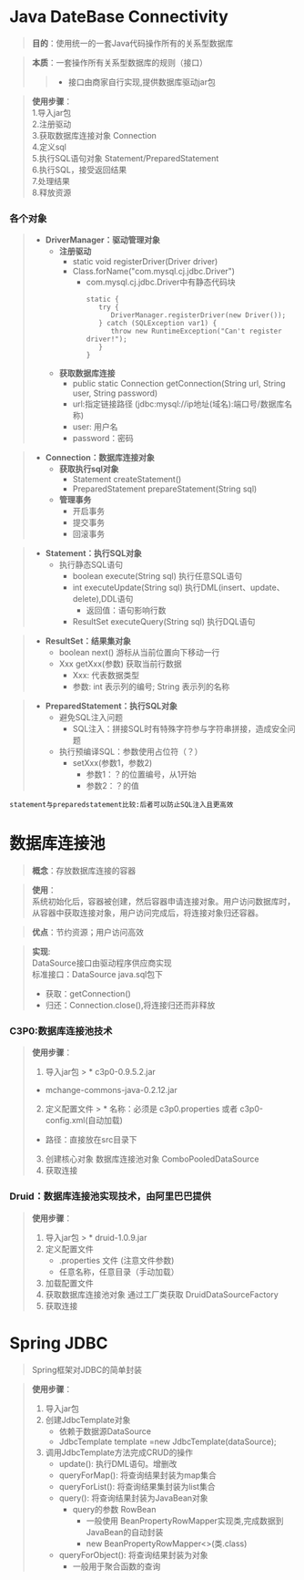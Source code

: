 Java DateBase Connectivity
=

>**目的**：使用统一的一套Java代码操作所有的关系型数据库

>**本质**：一套操作所有关系型数据库的规则（接口）
>>* 接口由商家自行实现,提供数据库驱动jar包

>**使用步骤**：  
1.导入jar包  
2.注册驱动  
3.获取数据库连接对象 Connection  
4.定义sql   
5.执行SQL语句对象 Statement/PreparedStatement  
6.执行SQL，接受返回结果   
7.处理结果   
8.释放资源

### 各个对象

> * **DriverManager：驱动管理对象**
>   * **注册驱动**
>     * static void registerDriver(Driver driver)
>     * Class.forName("com.mysql.cj.jdbc.Driver")
>       * com.mysql.cj.jdbc.Driver中有静态代码块
>         ```aidl
>         static {
>            try {
>               DriverManager.registerDriver(new Driver());
>            } catch (SQLException var1) {
>               throw new RuntimeException("Can't register driver!");
>            }
>         }
>   * **获取数据库连接**
>     *  public static Connection getConnection(String url, String user, String password)
>       * url:指定链接路径    (jdbc:mysql://ip地址(域名):端口号/数据库名称) 
>       * user: 用户名   
>       * password：密码   

> * **Connection：数据库连接对象**
>   * **获取执行sql对象**
>       * Statement createStatement()
>       * PreparedStatement prepareStatement(String sql)
>   * **管理事务**  
>     * 开启事务
>     * 提交事务
>     * 回滚事务  

> * **Statement：执行SQL对象**   
>   * 执行静态SQL语句   
>     * boolean execute(String sql) 执行任意SQL语句 
>     * int executeUpdate(String sql) 执行DML(insert、update、delete),DDL语句
>       * 返回值：语句影响行数
>     * ResultSet executeQuery(String sql) 执行DQL语句    

> * **ResultSet：结果集对象**   
>   * boolean next() 游标从当前位置向下移动一行
>   * Xxx getXxx(参数) 获取当前行数据
>     * Xxx: 代表数据类型
>     * 参数: int 表示列的编号; String 表示列的名称

> * **PreparedStatement：执行SQL对象**
>   * 避免SQL注入问题
>     * SQL注入：拼接SQL时有特殊字符参与字符串拼接，造成安全问题
>   * 执行预编译SQL：参数使用占位符（？）
>     * setXxx(参数1，参数2)
>       * 参数1：？的位置编号，从1开始
>       * 参数2：？的值

    statement与preparedstatement比较:后者可以防止SQL注入且更高效  

数据库连接池
=

> **概念**：存放数据库连接的容器

> **使用**：  
>  系统初始化后，容器被创建，然后容器申请连接对象。用户访问数据库时，从容器中获取连接对象，用户访问完成后，将连接对象归还容器。

> **优点**：节约资源；用户访问高效

> **实现**:    
> DataSource接口由驱动程序供应商实现    
> 标准接口：DataSource java.sql包下
> * 获取：getConnection()
> * 归还：Connection.close(),将连接归还而非释放

### C3P0:数据库连接池技术

> **使用步骤**：
> 1. 导入jar包
     >   * c3p0-0.9.5.2.jar
>   * mchange-commons-java-0.2.12.jar
> 2. 定义配置文件
     >   * 名称：必须是 c3p0.properties 或者 c3p0-config.xml(自动加载)
>   * 路径：直接放在src目录下
> 3. 创建核心对象 数据库连接池对象 ComboPooledDataSource
> 4. 获取连接


### Druid：数据库连接池实现技术，由阿里巴巴提供

> **使用步骤**：
> 1. 导入jar包
     >   * druid-1.0.9.jar
> 2. 定义配置文件
>    * .properties 文件 (注意文件参数)
>    * 任意名称，任意目录（手动加载）
> 3. 加载配置文件
> 4. 获取数据库连接池对象 通过工厂类获取 DruidDataSourceFactory
> 5. 获取连接

# Spring JDBC
> Spring框架对JDBC的简单封装

> **使用步骤**：
> 1. 导入jar包
> 2. 创建JdbcTemplate对象
>    * 依赖于数据源DataSource
>    * JdbcTemplate template =new JdbcTemplate(dataSource);
> 3. 调用JdbcTemplate方法完成CRUD的操作
>    * update(): 执行DML语句。增删改
>    * queryForMap(): 将查询结果封装为map集合
>    * queryForList(): 将查询结果集封装为list集合
>    * query(): 将查询结果封装为JavaBean对象
>      * query的参数 RowBean
>        * 一般使用 BeanPropertyRowMapper实现类,完成数据到JavaBean的自动封装
>        * new BeanPropertyRowMapper<>(类.class)
>    * queryForObject(): 将查询结果封装为对象
>      * 一般用于聚合函数的查询




